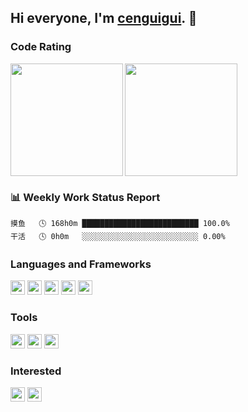 ## Hi everyone, I'm [cenguigui](https://www.cenguigui.cn). 👋

### Code Rating
<img align="left" height="180px" width="auto" src="https://github-readme-stats-mu-lilac-56.vercel.app/api?username=FW27623&hide_title=false&show_icons=true&line_height=21&icon_color=0078e7&title_color=0078e7&locale=en">
<img align="center" height="180px" width="auto" src="https://github-readme-stats-mu-lilac-56.vercel.app/api/top-langs/?username=cenguigui&hide_title=false&show_icons=true&line_height=21&icon_color=0078e7&title_color=0078e7&locale=en">
  
  
<br>

### 📊 Weekly Work Status Report
```text
摸鱼   🕓 168h0m ██████████████████████████ 100.0%
干活   🕓 0h0m   ░░░░░░░░░░░░░░░░░░░░░░░░░░ 0.00%
```

### Languages and Frameworks

<code><img height="23" src="https://jsd.onmicrosoft.cn/gh/cenguigui/cenguigui/html.png"></code>
<code><img height="23" src="https://jsd.onmicrosoft.cn/gh/cenguigui/cenguigui/css.png"></code>
<code><img height="23" src="https://jsd.onmicrosoft.cn/gh/cenguigui/cenguigui/javascript.png"></code>
<code><img height="23" src="https://jsd.onmicrosoft.cn/gh/cenguigui/cenguigui/nodejs.png"></code>
<code><img height="23" src="https://jsd.onmicrosoft.cn/gh/cenguigui/cenguigui/python.png"></code>

### Tools

<code><img height="23" src="https://jsd.onmicrosoft.cn/gh/cenguigui/cenguigui/git.png"></code>
<code><img height="23" src="https://jsd.onmicrosoft.cn/gh/cenguigui/cenguigui/visual-studio-code.png"></code>
<code><img height="23" src="https://jsd.onmicrosoft.cn/gh/cenguigui/cenguigui/macos.png"></code>

### Interested

<code><img height="23" src="https://jsd.onmicrosoft.cn/gh/cenguigui/cenguigui/unity.png"></code>
<code><img height="23" src="https://jsd.onmicrosoft.cn/gh/cenguigui/cenguigui/unreal-engine.png"></code>
